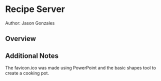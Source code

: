 # Recipe Server
Author: Jason Gonzales

## Overview


## Additional Notes

The favicon.ico was made using PowerPoint and the basic shapes tool to create
a cooking pot.
